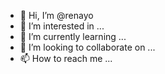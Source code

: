 - 👋 Hi, I’m @renayo
- 👀 I’m interested in ...
- 🌱 I’m currently learning ...
- 💞️ I’m looking to collaborate on ...
- 📫 How to reach me ...

<!---
renayo/renayo is a ✨ special ✨ repository because its `README.md` (this file) appears on your GitHub profile.
You can click the Preview link to take a look at your changes.
--->
